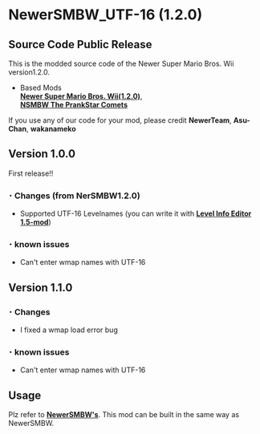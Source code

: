 # NewerSMBW_UTF-16 (1.2.0)
## Source Code Public Release

This is the modded source code of the Newer Super Mario Bros. Wii version1.2.0.

* Based Mods  
[**Newer Super Mario Bros. Wii(1.2.0)**](https://github.com/Newer-Team/NewerSMBW),  
[**NSMBW The PrankStar Comets**](https://github.com/Asu-chan/NSMBWThePranksterComets)  

If you use any of our code for your mod, please credit **NewerTeam**, **Asu-Chan**, **wakanameko**

## Version 1.0.0
First release!!  
### ･ Changes (from NerSMBW1.2.0)  
* Supported UTF-16 Levelnames (you can write it with [**Level Info Editor 1.5-mod**](https://github.com/wakanameko/Level-Info-Editor_UTF))  
### ･ known issues  
* Can't enter wmap names with UTF-16  
  
## Version 1.1.0
### ･ Changes  
* I fixed a wmap load error bug  
### ･ known issues  
* Can't enter wmap names with UTF-16  
  

## Usage
Plz refer to [**NewerSMBW's**](https://github.com/Newer-Team/NewerSMBW/blob/clang-no-translations/README.md). This mod can be built in the same way as NewerSMBW.
